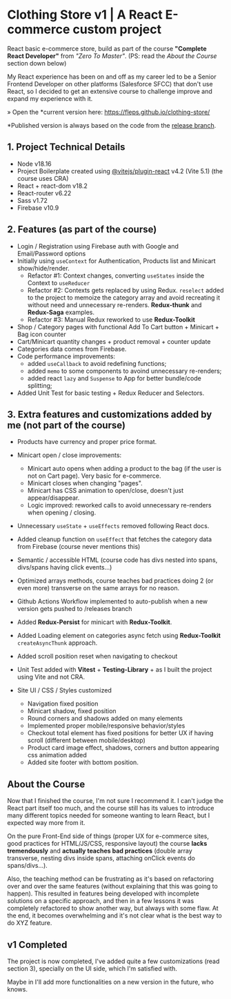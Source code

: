 # Clothing Store v1 | A React E-commerce custom project

React basic e-commerce store, build as part of the course **"Complete React Developer"** from _"Zero To Master"_. (PS: read the *About the Course* section down below)

My React experience has been on and off as my career led to be a Senior Frontend Developer on other platforms (Salesforce SFCC) that don't use React, so I decided to get an extensive course to challenge improve and expand my experience with it.

» Open the *current version here: https://fleps.github.io/clothing-store/

*Published version is always based on the code from the [release branch](https://github.com/fleps/clothing-store/tree/releases).

## 1. Project Technical Details

- Node v18.16
- Project Boilerplate created using [@vitejs/plugin-react](https://github.com/vitejs/vite-plugin-react/blob/main/packages/plugin-react/README.md) v4.2 (Vite 5.1) (the course uses CRA)
- React + react-dom v18.2
- React-router v6.22
- Sass v1.72
- Firebase v10.9

## 2. Features (as part of the course)
- Login / Registration using Firebase auth with Google and Email/Password options
- Initially using `useContext` for Authentication, Products list and Minicart show/hide/render.
  - Refactor #1: Context changes, converting `useStates` inside the Context to `useReducer`
  - Refactor #2: Contexts gets replaced by using Redux. `reselect` added to the project to memoize the category array and avoid recreating it without need and unnecessary re-renders. **Redux-thunk** and **Redux-Saga** examples.
  - Refactor #3: Manual Redux reworked to use **Redux-Toolkit**
- Shop / Category pages with functional Add To Cart button + Minicart + Bag icon counter
- Cart/Minicart quantity changes + product removal + counter update
- Categories data comes from Firebase.
- Code performance improvements:
  - added `useCallback` to avoid redefining functions;
  - added `memo` to some components to avoind unnecessary re-renders;
  - added react `lazy` and `Suspense` to App for better bundle/code splitting;
- Added Unit Test for basic testing + Redux Reducer and Selectors.

## 3. Extra features and customizations added by me (not part of the course)
- Products have currency and proper price format.
- Minicart open / close improvements:
  - Minicart auto opens when adding a product to the bag (if the user is not on Cart page). Very basic for e-commerce.
  - Minicart closes when changing "pages".
  - Minicart has CSS animation to open/close, doesn't just appear/disappear.
  - Logic improved: reworked calls to avoid unnecessary re-renders when opening / closing.

- Unnecessary `useState` + `useEffects` removed following React docs.
- Added cleanup function on `useEffect` that fetches the category data from Firebase (course never mentions this)
- Semantic / accessible HTML (course code has divs nested into spans, divs/spans having click events...)
- Optimized arrays methods, course teaches bad practices doing 2 (or even more) transverse on the same arrays for no reason.
- Github Actions Workflow implemented to auto-publish when a new version gets pushed to /releases branch
- Added **Redux-Persist** for minicart with **Redux-Toolkit**.
- Added Loading element on categories async fetch using **Redux-Toolkit** `createAsyncThunk` approach.
- Added scroll position reset when navigating to checkout
- Unit Test added with **Vitest** + **Testing-Library** + as I built the project using Vite and not CRA.
- Site UI / CSS / Styles customized
  - Navigation fixed position
  - Minicart shadow, fixed position
  - Round corners and shadows added on many elements
  - Implemented proper mobile/responsive behavior/styles
  - Checkout total element has fixed positions for better UX if having scroll (different between mobile/desktop)
  - Product card image effect, shadows, corners and button appearing css animation added
  - Added site footer with bottom position.

## About the Course
Now that I finished the course, I'm not sure I recommend it. I can't judge the React part itself too much, and the course still has its values to introduce many different topics needed for someone wanting to learn React, but I expected way more from it.

On the pure Front-End side of things (proper UX for e-commerce sites, good practices for HTML/JS/CSS, responsive layout) the course **lacks tremendously** and **actually teaches bad practices** (double array transverse, nesting divs inside spans, attaching onClick events do spans/divs...).

Also, the teaching method can be frustrating as it's based on refactoring over and over the same features (without explaining that this was going to happen). This resulted in features being developed with incomplete solutions on a specific approach, and then in a few lessons it was completely refactored to show another way, but always with some flaw. At the end, it becomes overwhelming and it's not clear what is the best way to do XYZ feature.

## v1 Completed
The project is now completed, I've added quite a few customizations (read section 3), specially on the UI side, which I'm satisfied with.

Maybe in I'll add more functionalities on a new version in the future, who knows.




